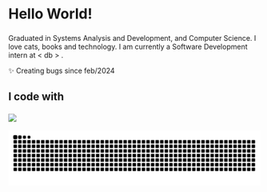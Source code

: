 <h1 align="left">Hello World!</h1>

###

<p align="left">Graduated in Systems Analysis and Development, and Computer Science. I love cats, books and technology. I am currently a Software Development intern at < db > .</p>
<p align="left">✨ Creating bugs since feb/2024</p>

###

<h2 align="left">I code with</h2>

###

<p align="left"> 
 <a><img src="https://github-readme-stats.vercel.app/api/top-langs/?username=gabicastrum&hide=html&layout=compact&theme=buefy" /></a>
</p> 

<img src="https://raw.githubusercontent.com/gabicastrum/gabicastrum/output/snake.svg" alt="Snake animation" />

###
